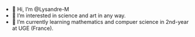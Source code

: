 - 👋 Hi, I’m @Lysandre-M
- 👀 I’m interested in science and art in any way.
- 🌱 I’m currently learning mathematics and compuer science in 2nd-year at UGE (France).

<!---
Lysandre-M/Lysandre-M is a ✨ special ✨ repository because its `README.md` (this file) appears on your GitHub profile.
You can click the Preview link to take a look at your changes.
--->
